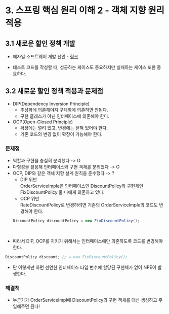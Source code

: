 # 3. 스프링 핵심 원리 이해 2 - 객체 지향 원리 적용

## 3.1 새로운 할인 정책 개발

- 애자일 소프트웨어 개발 선언 - [링크](https://agilemanifesto.org/iso/ko/manifesto.html)

- 테스트 코드를 작성할 때, 성공하는 케이스도 중요하지만 실패하는 케이스 또한 중요하다.

## 3.2 새로운 할인 정책 적용과 문제점

- DIP(Dependency Inversion Principle)
    - 추상화에 의존해야지 구체화에 의존하면 안된다.
    - 구현 클래스가 아닌 인터페이스에 의존해야 한다.
- OCP(Open-Closed Principle)
    - 확장에는 열려 있고, 변경에는 닫혀 있어야 한다.
    - 기존 코드의 변경 없이 확장이 가능해야 한다.

### 문제점

- 역할과 구현을 충실히 분리했다 -> O
- 다형성을 활용해 인터페이스와 구현 객체를 분리했다 -> O
- OCP, DIP와 같은 객체 지향 설계 원칙을 준수했다 -> ?
    - DIP 위반<br>
    OrderServiceImple은 인터페이스인 DiscountPolicy와 구현체인 FixDiscountPolicy 둘 다에게 의존하고 있다.
    - OCP 위반<br>
    RateDiscountPolicy로 변경하려면 기존의 OrderServiceImple의 코드도 변경해야 한다.
    ```Java
    DiscountPolicy discountPolicy = new FixDiscountPolicy();
     ```

<br>

- 따라서 DIP, OCP를 지키기 위해서는 인터페이스에만 의존하도록 코드를 변경해야 한다.
```Java
DiscountPolicy discount; // = new FixDiscountPolicy();
```
- 단 이렇게만 하면 선언한 인터페이스 타입 변수에 할당된 구현체가 없어 NPE이 발생한다.

### 해결책
- 누군가가 OrderServiceImpl에 DiscountPolicy의 구현 객체를 대신 생성하고 주입해주면 된다!